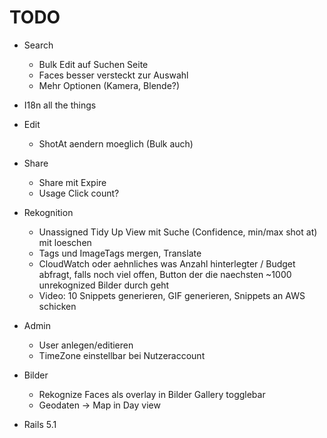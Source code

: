 # TODO

* Search
  * Bulk Edit auf Suchen Seite
  * Faces besser versteckt zur Auswahl
  * Mehr Optionen (Kamera, Blende?)

* I18n all the things

* Edit
  * ShotAt aendern moeglich (Bulk auch)

* Share
  * Share mit Expire
  * Usage Click count?

* Rekognition
  * Unassigned Tidy Up View mit Suche (Confidence, min/max shot at) mit loeschen
  * Tags und ImageTags mergen, Translate
  * CloudWatch oder aehnliches was Anzahl hinterlegter / Budget abfragt, falls noch viel offen, Button der die naechsten ~1000 unrekognized Bilder durch geht
  * Video: 10 Snippets generieren, GIF generieren, Snippets an AWS schicken

* Admin
  * User anlegen/editieren
  * TimeZone einstellbar bei Nutzeraccount

* Bilder
  * Rekognize Faces als overlay in Bilder Gallery togglebar
  * Geodaten -> Map in Day view

* Rails 5.1
